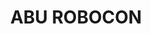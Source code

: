 ---
title: ABU ROBOCON
summary: We have been participating in ABU ROBOCON since 2002
description: Part of upbringing robotics in Nepal
---